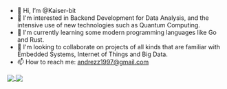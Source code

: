 - 👋 Hi, I’m @Kaiser-bit
- 👀 I'm interested in Backend Development for Data Analysis, and the intensive use of new technologies such as Quantum Computing.
- 🌱 I'm currently learning some modern programming languages like Go and Rust.
- 💞️ I'm looking to collaborate on projects of all kinds that are familiar with Embedded Systems, Internet of Things and Big Data.
- 📫 How to reach me: andrezz1997@gmail.com

<!---
Kaiser-bit/Kaiser-bit is a ✨ special ✨ repository because its `README.md` (this file) appears on your GitHub profile.
You can click the Preview link to take a look at your changes.
--->

<a href="https://github.com/anuraghazra/github-readme-stats">
  <img align="center" src="https://github-readme-stats.vercel.app/api?username=Kaiser-bit&show_icons=true&theme=radical" />
</a>
<a href="https://github.com/anuraghazra/convoychat">
  <img align="center" src="https://github-readme-stats.vercel.app/api/top-langs/?username=Kaiser-bit&layout=compact&theme=radical" />
</a>

